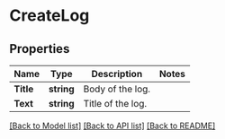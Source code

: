 # CreateLog

## Properties

Name | Type | Description | Notes
------------ | ------------- | ------------- | -------------
**Title** | **string** | Body of the log. | 
**Text** | **string** | Title of the log. | 

[[Back to Model list]](../README.md#documentation-for-models) [[Back to API list]](../README.md#documentation-for-api-endpoints) [[Back to README]](../README.md)


